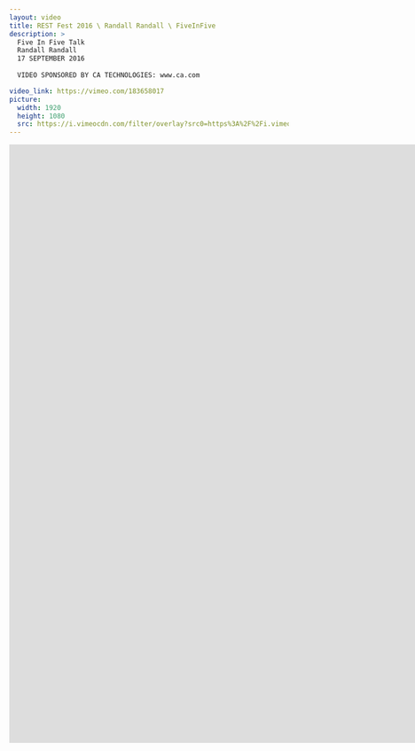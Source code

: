 ```yaml
---
layout: video
title: REST Fest 2016 \ Randall Randall \ FiveInFive
description: >
  Five In Five Talk
  Randall Randall
  17 SEPTEMBER 2016
  
  VIDEO SPONSORED BY CA TECHNOLOGIES: www.ca.com

video_link: https://vimeo.com/183658017
picture:
  width: 1920
  height: 1080
  src: https://i.vimeocdn.com/filter/overlay?src0=https%3A%2F%2Fi.vimeocdn.com%2Fvideo%2F592934155_1920x1080.jpg&src1=http%3A%2F%2Ff.vimeocdn.com%2Fp%2Fimages%2Fcrawler_play.png
---
```

<iframe src="https://player.vimeo.com/video/183658017?title=0&byline=0&portrait=0&badge=0&autopause=0&player_id=0" width="1920" height="1080" frameborder="0" title="REST Fest 2016 \ Randall Randall \ FiveInFive" webkitallowfullscreen mozallowfullscreen allowfullscreen></iframe>